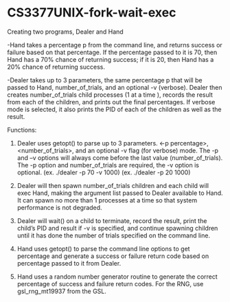 # CS3377UNIX-fork-wait-exec

Creating two programs, Dealer and Hand

-Hand takes a percentage p from the command line, and returns success or failure based on that percentage. If the percentage passed to it is 70, then Hand has a 70% chance of returning success; if it is 20, then Hand has a 20% chance of returning success.

-Dealer takes up to 3 parameters, the same percentage p that will be passed to Hand,
number_of_trials, and an optional -v (verbose). 
Dealer then creates number_of_trials child processes (1 at a time ), 
records the result from each of the children, and prints out the final percentages. 
If verbose mode is selected, it also prints the PID of each of the children as well as the result.

Functions:

1. Dealer uses getopt() to parse up to 3 parameters. <-p percentage>,
<number_of_trials>, and an optional -v flag (for verbose) mode. The -p and –v options will always come before the last value (number_of_trials). The -p option and
number_of_trials are required, the -v option is optional.
(ex. ./dealer -p 70 -v 1000)
(ex. ./dealer -p 20 1000)

2. Dealer will then spawn number_of_trials children and each child will exec Hand, making the argument list passed to Dealer available to Hand. It can spawn no more than 1 processes at a time so that system performance is not degraded.

3. Dealer will wait() on a child to terminate, record the result, print the child’s PID and result if -v is specified, and continue spawning children until it has done the number of trials specified on the command line.

4. Hand uses getopt() to parse the command line options to get percentage and generate a success or failure return code based on percentage passed to it from Dealer.

5. Hand uses a random number generator routine to generate the correct percentage of success and failure return codes. For the RNG, use gsl_rng_mt19937 from the GSL.
